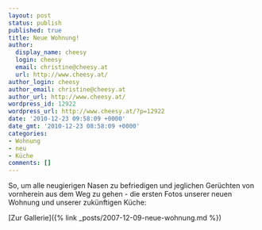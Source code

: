 ```yaml
---
layout: post
status: publish
published: true
title: Neue Wohnung!
author:
  display_name: cheesy
  login: cheesy
  email: christine@cheesy.at
  url: http://www.cheesy.at/
author_login: cheesy
author_email: christine@cheesy.at
author_url: http://www.cheesy.at/
wordpress_id: 12922
wordpress_url: http://www.cheesy.at/?p=12922
date: '2010-12-23 09:58:09 +0000'
date_gmt: '2010-12-23 08:58:09 +0000'
categories:
- Wohnung
- neu
- Küche
comments: []
---
```

<!--:de-->So, um alle neugierigen Nasen zu befriedigen und jeglichen Gerüchten von vornherein aus dem Weg zu gehen - die ersten Fotos unserer neuen Wohnung und unserer zukünftigen Küche:
[Zur Gallerie]({% link _posts/2007-12-09-neue-wohnung.md %})
<!--:--><!--:en--><!--:-->
